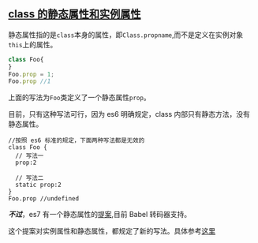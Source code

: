 ## [class 的静态属性和实例属性](http://es6.ruanyifeng.com/#docs/class#Class的静态属性和实例属性)

静态属性指的是`class`本身的属性，即`Class.propname`,而不是定义在实例对象`this`上的属性。

```javascript
class Foo{
}
Foo.prop = 1;
Foo.prop //1
```

上面的写法为`Foo`类定义了一个静态属性`prop`。

目前，只有这种写法可行，因为 es6 明确规定，class 内部只有静态方法，没有静态属性。

```
//按照 es6 标准的规定，下面两种写法都是无效的
class Foo {
  // 写法一
  prop:2
  
  // 写法二
  static prop:2
}
Foo.prop //undefined
```

***不过***，es7 有一个静态属性的[提案](https://github.com/jeffmo/es-class-public-fields),目前 Babel 转码器支持。

这个提案对实例属性和静态属性，都规定了新的写法。具体参考[这里](http://es6.ruanyifeng.com/#docs/class#Class的静态属性和实例属性)

